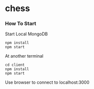# chess

### How To Start

Start Local MongoDB

```
npm install
npm start
```

At another terminal
```
cd client
npm install
npm start
```

Use browser to connect to localhost:3000
